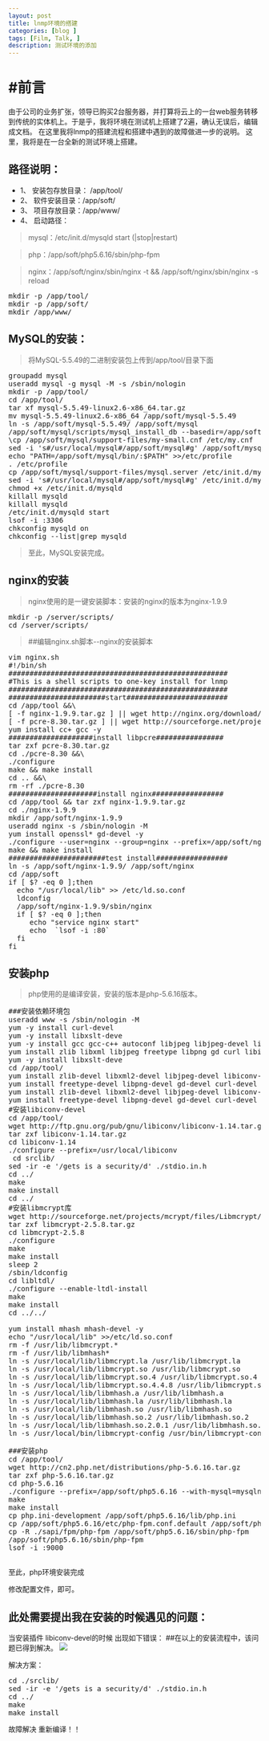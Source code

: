```yaml
---
layout: post
title: lnmp环境的搭建
categories: [blog ]
tags: [Film, Talk, ]
description: 测试环境的添加
---
```


# #前言

由于公司的业务扩张，领导已购买2台服务器，并打算将云上的一台web服务转移到传统的实体机上。于是乎，我将环境在测试机上搭建了2遍，确认无误后，编辑成文档。
在这里我将lnmp的搭建流程和搭建中遇到的故障做进一步的说明。
这里，我将是在一台全新的测试环境上搭建。

## 路径说明：

* 1、	安装包存放目录： /app/tool/
* 2、	软件安装目录：/app/soft/
* 3、	项目存放目录：/app/www/
* 4、	启动路径：


>mysql：/etc/init.d/mysqld start (|stop|restart)

>php：/app/soft/php5.6.16/sbin/php-fpm

>nginx：/app/soft/nginx/sbin/nginx -t && /app/soft/nginx/sbin/nginx -s reload
  
<pre>
mkdir -p /app/tool/
mkdir -p /app/soft/
mkdir /app/www/
</pre>

## MySQL的安装：

> 将MySQL-5.5.49的二进制安装包上传到/app/tool/目录下面

<pre>
groupadd mysql
useradd mysql -g mysql -M -s /sbin/nologin
mkdir -p /app/tool/
cd /app/tool/
tar xf mysql-5.5.49-linux2.6-x86_64.tar.gz 
mv mysql-5.5.49-linux2.6-x86_64 /app/soft/mysql-5.5.49
ln -s /app/soft/mysql-5.5.49/ /app/soft/mysql
/app/soft/mysql/scripts/mysql_install_db --basedir=/app/soft/mysql/ --datadir=/app/soft/mysql/data/ --user=mysql
\cp /app/soft/mysql/support-files/my-small.cnf /etc/my.cnf 
sed -i 's#/usr/local/mysql#/app/soft/mysql#g' /app/soft/mysql/bin/mysqld_safe
echo "PATH=/app/soft/mysql/bin/:$PATH" >>/etc/profile
. /etc/profile
cp /app/soft/mysql/support-files/mysql.server /etc/init.d/mysqld
sed -i 's#/usr/local/mysql#/app/soft/mysql#g' /etc/init.d/mysqld
chmod +x /etc/init.d/mysqld
killall mysqld
killall mysqld
/etc/init.d/mysqld start
lsof -i :3306
chkconfig mysqld on
chkconfig --list|grep mysqld
</pre>

> 至此，MySQL安装完成。

## nginx的安装

> nginx使用的是一键安装脚本：安装的nginx的版本为nginx-1.9.9

<pre>
mkdir -p /server/scripts/
cd /server/scripts/
</pre>

> ##编辑nginx.sh脚本--nginx的安装脚本

<pre>
vim nginx.sh
#!/bin/sh
####################################################
#This is a shell scripts to one-key install for lnmp  
####################################################
#######################start########################
cd /app/tool &&\
[ -f nginx-1.9.9.tar.gz ] || wget http://nginx.org/download/nginx-1.9.9.tar.gz
[ -f pcre-8.30.tar.gz ] || wget http://sourceforge.net/projects/pcre/files/pcre/8.30/pcre-8.30.tar.gz/download
yum install cc+ gcc -y
####################install libpcre################
tar zxf pcre-8.30.tar.gz
cd ./pcre-8.30 &&\
./configure
make && make install
cd .. &&\
rm -rf ./pcre-8.30
#####################install nginx#################
cd /app/tool && tar zxf nginx-1.9.9.tar.gz
cd ./nginx-1.9.9
mkdir /app/soft/nginx-1.9.9
useradd nginx -s /sbin/nologin -M
yum install openssl* gd-devel -y
./configure --user=nginx --group=nginx --prefix=/app/soft/nginx-1.9.9 --with-http_image_filter_module --with-http_stub_status_module --with-http_ssl_module
make && make install
#######################test install#################
ln -s /app/soft/nginx-1.9.9/ /app/soft/nginx
cd /app/soft
if [ $? -eq 0 ];then
  echo "/usr/local/lib" >> /etc/ld.so.conf
  ldconfig
  /app/soft/nginx-1.9.9/sbin/nginx
  if [ $? -eq 0 ];then
     echo "service nginx start"
     echo  `lsof -i :80`
  fi
fi
</pre>

## 安装php

>php使用的是编译安装，安装的版本是php-5.6.16版本。

<pre>
###安装依赖环境包
useradd www -s /sbin/nologin -M
yum -y install curl-devel
yum -y install libxslt-deve
yum -y install gcc gcc-c++ autoconf libjpeg libjpeg-devel libpng libpng-devel freetype freetype-devel libxml2 libxml2-devel zlib zlib-devel glibc glibc-devel glib2 glib2-devel bzip2 bzip2-devel ncurses ncurses-devel curl curl-devel e2fsprogs e2fsprogs-devel libidn libidn-devel openssl openssl-devel openldap openldap-devel nss_ldap openldap-clients openldap-servers libevent libevent-devel
yum install zlib libxml libjpeg freetype libpng gd curl libiconv mysql-devel zlib-devel libxml2-devel libjpeg-devel freetype-devel libpng-devel gd-devel curl-devel libxslt* -y
yum -y install libxslt-deve
cd /app/tool/
yum install zlib-devel libxml2-devel libjpeg-devel libiconv-devel -y
yum install freetype-devel libpng-devel gd-devel curl-devel libxslt-devel –y
yum install zlib-devel libxml2-devel libjpeg-devel libiconv-devel –y
yum install freetype-devel libpng-devel gd-devel curl-devel libxslt-devel -y
#安装libiconv-devel
cd /app/tool/
wget http://ftp.gnu.org/pub/gnu/libiconv/libiconv-1.14.tar.gz
tar zxf libiconv-1.14.tar.gz
cd libiconv-1.14
./configure --prefix=/usr/local/libiconv
 cd srclib/
sed -ir -e '/gets is a security/d' ./stdio.in.h
cd ../
make
make install
cd ../
#安装libmcrypt库
wget http://sourceforge.net/projects/mcrypt/files/Libmcrypt/2.5.8/libmcrypt-2.5.8.tar.gz
tar zxf libmcrypt-2.5.8.tar.gz 
cd libmcrypt-2.5.8
./configure
make
make install
sleep 2
/sbin/ldconfig
cd libltdl/
./configure --enable-ltdl-install
make
make install
cd ../../

yum install mhash mhash-devel -y
echo "/usr/local/lib" >>/etc/ld.so.conf
rm -f /usr/lib/libmcrypt.*
rm -f /usr/lib/libmhash*
ln -s /usr/local/lib/libmcrypt.la /usr/lib/libmcrypt.la
ln -s /usr/local/lib/libmcrypt.so /usr/lib/libmcrypt.so
ln -s /usr/local/lib/libmcrypt.so.4 /usr/lib/libmcrypt.so.4
ln -s /usr/local/lib/libmcrypt.so.4.4.8 /usr/lib/libmcrypt.so.4.4.8
ln -s /usr/local/lib/libmhash.a /usr/lib/libmhash.a
ln -s /usr/local/lib/libmhash.la /usr/lib/libmhash.la
ln -s /usr/local/lib/libmhash.so /usr/lib/libmhash.so
ln -s /usr/local/lib/libmhash.so.2 /usr/lib/libmhash.so.2
ln -s /usr/local/lib/libmhash.so.2.0.1 /usr/lib/libmhash.so.2.0.1
ln -s /usr/local/bin/libmcrypt-config /usr/bin/libmcrypt-config

###安装php
cd /app/tool/
wget http://cn2.php.net/distributions/php-5.6.16.tar.gz
tar zxf php-5.6.16.tar.gz
cd php-5.6.16
./configure --prefix=/app/soft/php5.6.16 --with-mysql=mysqlnd --with-mysqli=mysqlnd --with-pdo-mysql=mysqlnd --with-iconv-dir=/usr/local/libiconv --with-freetype-dir --with-jpeg-dir --with-png-dir --with-zlib --with-libxml-dir=/usr --enable-xml --disable-rpath --enable-safe-mode --enable-bcmath --enable-shmop --enable-sysvsem --enable-inline-optimization --with-curl --with-curlwrappers --enable-mbregex --enable-fpm --enable-mbstring --with-mcrypt --with-gd --enable-gd-native-ttf --with-openssl --with-mhash --enable-pcntl --enable-sockets --with-xmlrpc --enable-soap --enable-short-tags --enable-zend-multibyte --enable-static --with-xsl --with-fpm-user=www --with-fpm-group=www --enable-ftp --enable-opcache=no
make
make install
cp php.ini-development /app/soft/php5.6.16/lib/php.ini
cp /app/soft/php5.6.16/etc/php-fpm.conf.default /app/soft/php5.6.16/etc/php-fpm.conf
cp -R ./sapi/fpm/php-fpm /app/soft/php5.6.16/sbin/php-fpm
/app/soft/php5.6.16/sbin/php-fpm
lsof -i :9000

</pre>
至此，php环境安装完成

修改配置文件，即可。

## 此处需要提出我在安装的时候遇见的问题：

当安装插件 libiconv-devel的时候
出现如下错误：  ##在以上的安装流程中，该问题已得到解决。
![](http://7xrn7f.com1.z0.glb.clouddn.com/16-10-31/21295374.jpg)

解决方案：

<pre>
cd ./srclib/
sed -ir -e '/gets is a security/d' ./stdio.in.h
cd ../
make
make install
</pre>

故障解决  重新编译！！
